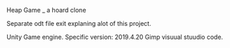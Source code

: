 Heap Game _ a hoard clone

Separate odt file exit explaning alot of this project.

Unity Game engine. Specific version: 2019.4.20
Gimp
visuual stuudio code.
